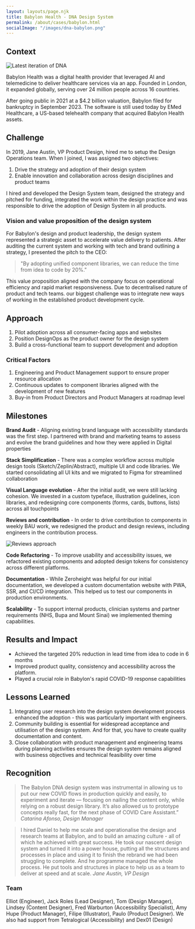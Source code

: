 ```yaml
---
layout: layouts/page.njk
title: Babylon Health - DNA Design System
permalink: /about/cases/babylon.html
socialImage: "/images/dna-babylon.png"
---
```


## Context
![Latest iteration of DNA](/images/dna-babylon.png "A Latest iteration of DNA")

Babylon Health was a digital health provider that leveraged AI and telemedicine to deliver healthcare services via an app.
Founded in London, it expanded globally, serving over 24 million people across 16 countries.

After going public in 2021 at a $4.2 billion valuation, Babylon filed for bankruptcy in September 2023. The software is still used today by EMed Healthcare, a US-based telehealth company that acquired Babylon Health assets. 

## Challenge

In 2019, Jane Austin, VP Product Design, hired me to setup the Design Operations team. When I joined, I was assigned two objectives:

1. Drive the strategy and adoption of their design system
2. Enable innovation and collaboration across design disciplines and product teams 

I hired and developed the Design System team, designed the strategy and pitched for funding, integrated the work within the design practice and was responsible to drive the adoption of Design System in all products. 

### Vision and value proposition of the design system

For Babylon's design and product leadership, the design system represented a strategic asset to accelerate value delivery to patients. 
After auditing the current system and working with tech and brand outlining a strategy, I presented the pitch to the CEO:

> "By adopting unified component libraries, we can reduce the time from idea to code by 20%."

This value proposition aligned with the company focus on operational efficiency and rapid market responsiveness. Due to decentralised nature of product and tech teams.
our biggest challenge was to integrate new ways of working in the established product development cycle.  


## Approach

1. Pilot adoption across all consumer-facing apps and websites
2. Position DesignOps as the product owner for the design system
3. Build a cross-functional team to support development and adoption

### Critical Factors

1. Engineering and Product Management support to ensure proper resource allocation 
2. Continuous updates to component libraries aligned with the development of new features
3. Buy-in from Product Directors and Product Managers at roadmap level

## Milestones 

**Brand Audit** - Aligning existing brand language with accessibility standards was the first step. I partnered with brand and marketing teams to assess and evolve the brand guidelines and how they were applied in Digital properties

**Stack Simplification** - There was a complex workflow across multiple design tools (Sketch/Zeplin/Abstract), multiple UI and code libraries. We started consolidating all UI kits and we migrated to Figma for streamlined collaboration

**Visual Language evolution** - After the initial audit, we were still lacking cohesion. We invested in a custom typeface, illustration guidelines, icon libraries, and redesigning core components (forms, cards, buttons, lists) across all touchpoints 

**Reviews and contribution** - In order to drive contribution to components in weekly BAU work, we redesigned the product and design reviews, including engineers in the contribution process.

![Reviews approach](/images/reviews-babylon.png "Driving adoption through feedback loops")

**Code Refactoring** -  To improve usability and accessibility issues, we refactored existing components and adopted design tokens for consistency across different platforms. 

**Documentation** - While Zeroheight was helpful for our initial documentation, we developed a custom documentation website with PWA, SSR, and CI/CD integration. This helped us to test our components in production environments.  

**Scalability** - To support internal products, clinician systems and partner requirements (NHS, Bupa and Mount Sinai) we implemented theming capabilities.  

## Results and Impact

- Achieved the targeted 20% reduction in lead time from idea to code in 6 months
- Improved product quality, consistency and accessibility across the platform. 
- Played a crucial role in Babylon's rapid COVID-19 response capabilities 

## Lessons Learned

1. Integrating user research into the design system development process enhanced the adoption  - this was particularly important with engineers.   
2. Community building is essential for widespread acceptance and utilisation of the design system. And for that, you have to create quality documentation and content. 
3. Close collaboration with product management and engineering teams during planning activities ensures the design system remains aligned with business objectives and technical feasibility over time 

## Recognition
> The Babylon DNA design system was instrumental in allowing us to put our new COVID flows in production quickly and easily, to experiment and iterate — focusing on nailing the content only, while relying on a robust design library. It’s also allowed us to prototype concepts really fast, for the next phase of COVID Care Assistant.”
   *Catarina Afonso, Design Manager* 

> I hired Daniel to help me scale and operationalise the design and research teams at Babylon, and to build an amazing culture - all of which he achieved with great success.
  He took our nascent design system and turned it into a power house, putting all the structures and processes in place and using it to finish the rebrand we had been struggling to complete. And he programme managed the whole process. He put tools and structures in place to help us as a team to deliver at speed and at scale.
  *Jane Austin, VP Design*  

### Team 
Elliot (Engineer), Jack Roles (Lead Designer), Tom (Design Manager), Lindsey (Content Designer), Fred Warburton (Accessibility Specialist), Amy Hupe (Product Manager), Filipe (Illustrator), Paulo (Product Designer). We also had support from Tetralogical (Accessibility) and Dex01 (Design) 


